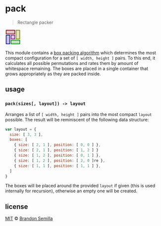# pack
> Rectangle packer

![boxes](boxes.png)

This module contains a [box packing algorithm](https://en.wikipedia.org/wiki/Bin_packing_problem) which determines the most compact configuration for a set of `[ width, height ]` pairs. To this end, it calculates all possible permutations and rates them by amount of whitespace remaining. The boxes are placed in a single container that grows appropriately as they are packed inside.

## usage

### `pack(sizes[, layout]) -> layout`
Arranges a list of `[ width, height ]` pairs into the most compact `layout` possible. The result will be reminiscent of the following data structure:
```js
var layout = {
  size: [ 3, 3 ],
  boxes: [
    { size: [ 2, 1 ], position: [ 0, 0 ] },
    { size: [ 2, 1 ], position: [ 1, 2 ] }
    { size: [ 1, 2 ], position: [ 0, 1 ] },
    { size: [ 1, 2 ], position: [ 2, 0 ]re },
    { size: [ 1, 1 ], position: [ 1, 1 ] },
  ]
}
```
The boxes will be placed around the provided `layout` if given (this is used internally for recursion), otherwise an empty one will be created.

## license
[MIT](https://opensource.org/licenses/MIT) © [Brandon Semilla](https://git.io/semibran)

